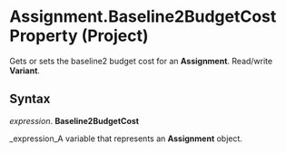 
# Assignment.Baseline2BudgetCost Property (Project)

Gets or sets the baseline2 budget cost for an  **Assignment**. Read/write  **Variant**.


## Syntax

 _expression_. **Baseline2BudgetCost**

 _expression_A variable that represents an  **Assignment** object.


